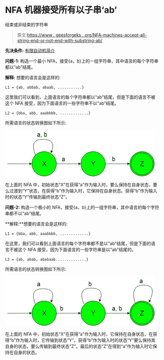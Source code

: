 # NFA 机器接受所有以子串‘ab’

结束或非结束的字符串

> 原文:[https://www . geesforgeks . org/NFA-machines-accept-all-string-end-or-not-end-with-substring-ab/](https://www.geeksforgeeks.org/nfa-machines-accepting-all-strings-that-ends-or-not-ends-with-substring-ab/)

**先决条件:** [有限自动机简介](https://www.geeksforgeeks.org/toc-finite-automata-introduction/)

**问题-1:**
构造一个最小 NFA，接受{a，b}上的一组字符串，其中语言的每个字符串都以“ab”结尾。

**解释:**
想要的语言会是这样的:

```
L1 = {ab, abbab, abaab, ...........}
```

这里我们可以看到，上面语言的每个字符串都以“ab”结尾，但是下面的语言不被这个 NFA 接受，因为下面语言的一些字符串不以“ab”结尾。

```
L2 = {bba, abb, aaabbbb, .............}
```

所需语言的状态转换图如下所示:

![](img/5a6cce40a7ecc6d80f84e512df36f1ff.png)

在上面的 NFA 中，初始状态“X”在获得“a”作为输入时，要么保持在自身状态，要么过渡到“Y”状态，在获得“b”作为输入时，它保持在自身状态。获得“b”作为输入时的状态“Y”传输到最终状态“Z”。

**问题-2:**
构造一个极小的 NFA，接受{a，b}上的一组字符串，其中语言的每个字符串都不以“ab”结尾。

**解释:**想要的语言会是这样的:

```
L1 = {bba, abb, aaabbbb, .............}
```

在这里，我们可以看到上面语言的每个字符串都不是以“ab”结尾，但是下面的语言不被这个 NFA 接受，因为下面语言的一些字符串是以“ab”结尾的。

```
L2 = {ab, abab, ababaab..............}
```

所需语言的状态转换图如下所示:

![](img/4639f11fdb89c4ea54423d0a2c5a1ac5.png)

在上面的 NFA 中，初始状态“X”在获得“a”作为输入时，它保持在自身状态，在获得“b”作为输入时，它传输到状态“Y”。获得“b”作为输入时的状态“Y”要么保持其自身的状态，要么传输到最终状态“Z”。最后的状态“Z”在得到“a”作为输入时它保持在自身的状态。